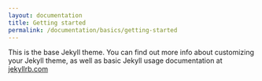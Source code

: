 ```yaml
---
layout: documentation
title: Getting started
permalink: /documentation/basics/getting-started
---
```


This is the base Jekyll theme. You can find out more info about customizing your Jekyll theme, as well as basic Jekyll usage documentation at [jekyllrb.com](https://jekyllrb.com/)
